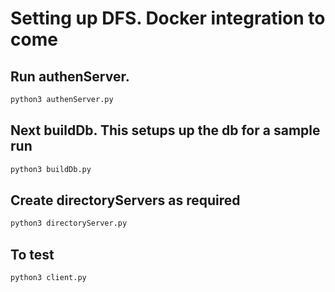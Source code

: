 # Setting up DFS. Docker integration to come

## Run authenServer.

```bash
python3 authenServer.py
```


## Next buildDb. This setups up the db for a sample run

```bash
python3 buildDb.py
```

## Create directoryServers as required

```bash
python3 directoryServer.py
```

## To test

```bash
python3 client.py
```

